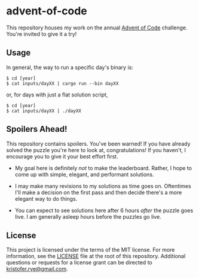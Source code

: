 # advent-of-code

This repository houses my work on the annual [Advent of Code][aoc] challenge.
You're invited to give it a try!

[aoc]: https://adventofcode.com

## Usage

In general, the way to run a specific day's binary is:

```console
$ cd [year]
$ cat inputs/dayXX | cargo run --bin dayXX
```

or, for days with just a flat solution script,

```console
$ cd [year]
$ cat inputs/dayXX | ./dayXX
```

## Spoilers Ahead!

This repository contains spoilers.
You've been warned!
If you have already solved the puzzle you're here to look at, congratulations!
If you haven't, I encourage you to give it your best effort first.

- My goal here is definitely _not_ to make the leaderboard.
  Rather, I hope to come up with simple, elegant, and performant solutions.

- I may make many revisions to my solutions as time goes on.
  Oftentimes I'll make a decision on the first pass and then decide there's a more elegant way to do things.

- You can expect to see solutions here after 6 hours _after_ the puzzle goes live.
  I am generally asleep hours before the puzzles go live.

## License

This project is licensed under the terms of the MIT license.
For more information, see the [LICENSE](LICENSE) file at the root of this repository.
Additional questions or requests for a license grant can be directed to <kristofer.rye@gmail.com>.
